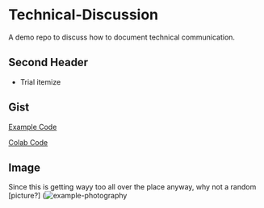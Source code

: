 # Technical-Discussion
A demo repo to discuss how to document technical communication.

## Second Header
* Trial itemize

## Gist
[Example Code](https://gist.github.com/Samia1117/16be3d62bb604266d1b38063e8410dd0)

[Colab Code](https://colab.research.google.com/drive/1WNMj5YBmZg_p49kmlg128u9qh-LPGtZG#scrollTo=8OlA3r2vUpMP)

## Image

Since this is getting wayy too all over the place anyway, why not a random [picture?] (![example-photography](https://user-images.githubusercontent.com/48843553/122628917-b9682900-d07e-11eb-910d-f377a469df6c.jpeg)
